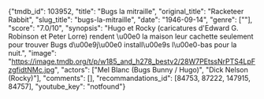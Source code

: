 {"tmdb_id": 103952, "title": "Bugs la mitraille", "original_title": "Racketeer Rabbit", "slug_title": "bugs-la-mitraille", "date": "1946-09-14", "genre": [""], "score": "7.0/10", "synopsis": "Hugo et Rocky (caricatures d'Edward G. Robinson et Peter Lorre) rendent \u00e0 la maison leur cachette seulement pour trouver Bugs d\u00e9j\u00e0 install\u00e9s l\u00e0-bas pour la nuit.", "image": "https://image.tmdb.org/t/p/w185_and_h278_bestv2/28W7PEtssNrPTS4LpFzgfidtNMc.jpg", "actors": ["Mel Blanc (Bugs Bunny / Hugo)", "Dick Nelson (Rocky)"], "comments": [], "recommandations_id": [84753, 87222, 147915, 84757], "youtube_key": "notfound"}